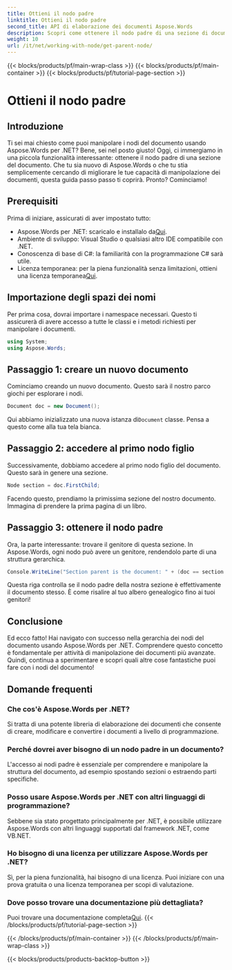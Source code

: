 ```yaml
---
title: Ottieni il nodo padre
linktitle: Ottieni il nodo padre
second_title: API di elaborazione dei documenti Aspose.Words
description: Scopri come ottenere il nodo padre di una sezione di documento utilizzando Aspose.Words per .NET con questo tutorial dettagliato e passo dopo passo.
weight: 10
url: /it/net/working-with-node/get-parent-node/
---
```


{{< blocks/products/pf/main-wrap-class >}}
{{< blocks/products/pf/main-container >}}
{{< blocks/products/pf/tutorial-page-section >}}

# Ottieni il nodo padre

## Introduzione

Ti sei mai chiesto come puoi manipolare i nodi del documento usando Aspose.Words per .NET? Bene, sei nel posto giusto! Oggi, ci immergiamo in una piccola funzionalità interessante: ottenere il nodo padre di una sezione del documento. Che tu sia nuovo di Aspose.Words o che tu stia semplicemente cercando di migliorare le tue capacità di manipolazione dei documenti, questa guida passo passo ti coprirà. Pronto? Cominciamo!

## Prerequisiti

Prima di iniziare, assicurati di aver impostato tutto:

-  Aspose.Words per .NET: scaricalo e installalo da[Qui](https://releases.aspose.com/words/net/).
- Ambiente di sviluppo: Visual Studio o qualsiasi altro IDE compatibile con .NET.
- Conoscenza di base di C#: la familiarità con la programmazione C# sarà utile.
-  Licenza temporanea: per la piena funzionalità senza limitazioni, ottieni una licenza temporanea[Qui](https://purchase.aspose.com/temporary-license/).

## Importazione degli spazi dei nomi

Per prima cosa, dovrai importare i namespace necessari. Questo ti assicurerà di avere accesso a tutte le classi e i metodi richiesti per manipolare i documenti.

```csharp
using System;
using Aspose.Words;
```

## Passaggio 1: creare un nuovo documento

Cominciamo creando un nuovo documento. Questo sarà il nostro parco giochi per esplorare i nodi.

```csharp
Document doc = new Document();
```

 Qui abbiamo inizializzato una nuova istanza di`Document` classe. Pensa a questo come alla tua tela bianca.

## Passaggio 2: accedere al primo nodo figlio

Successivamente, dobbiamo accedere al primo nodo figlio del documento. Questo sarà in genere una sezione.

```csharp
Node section = doc.FirstChild;
```

Facendo questo, prendiamo la primissima sezione del nostro documento. Immagina di prendere la prima pagina di un libro.

## Passaggio 3: ottenere il nodo padre

Ora, la parte interessante: trovare il genitore di questa sezione. In Aspose.Words, ogni nodo può avere un genitore, rendendolo parte di una struttura gerarchica.

```csharp
Console.WriteLine("Section parent is the document: " + (doc == section.ParentNode));
```

Questa riga controlla se il nodo padre della nostra sezione è effettivamente il documento stesso. È come risalire al tuo albero genealogico fino ai tuoi genitori!

## Conclusione

Ed ecco fatto! Hai navigato con successo nella gerarchia dei nodi del documento usando Aspose.Words per .NET. Comprendere questo concetto è fondamentale per attività di manipolazione dei documenti più avanzate. Quindi, continua a sperimentare e scopri quali altre cose fantastiche puoi fare con i nodi del documento!

## Domande frequenti

### Che cos'è Aspose.Words per .NET?
Si tratta di una potente libreria di elaborazione dei documenti che consente di creare, modificare e convertire i documenti a livello di programmazione.

### Perché dovrei aver bisogno di un nodo padre in un documento?
L'accesso ai nodi padre è essenziale per comprendere e manipolare la struttura del documento, ad esempio spostando sezioni o estraendo parti specifiche.

### Posso usare Aspose.Words per .NET con altri linguaggi di programmazione?
Sebbene sia stato progettato principalmente per .NET, è possibile utilizzare Aspose.Words con altri linguaggi supportati dal framework .NET, come VB.NET.

### Ho bisogno di una licenza per utilizzare Aspose.Words per .NET?
Sì, per la piena funzionalità, hai bisogno di una licenza. Puoi iniziare con una prova gratuita o una licenza temporanea per scopi di valutazione.

### Dove posso trovare una documentazione più dettagliata?
 Puoi trovare una documentazione completa[Qui](https://reference.aspose.com/words/net/).
{{< /blocks/products/pf/tutorial-page-section >}}

{{< /blocks/products/pf/main-container >}}
{{< /blocks/products/pf/main-wrap-class >}}

{{< blocks/products/products-backtop-button >}}
